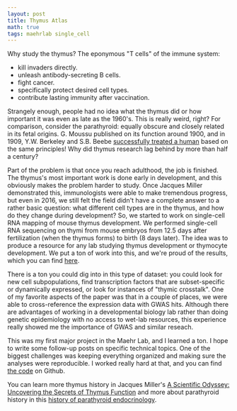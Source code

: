 ```yaml
---
layout: post
title: Thymus Atlas
math: true
tags: maehrlab single_cell
---
```


Why study the thymus? The eponymous "T cells" of the immune system:

- kill invaders directly.
- unleash antibody-secreting B cells.
- fight cancer.
- specifically protect desired cell types.
-  contribute lasting immunity after vaccination. 

Strangely enough, people had no idea what the thymus did or how important it was even as late as the 1960's. This is really weird, right? For comparison, consider the parathyroid: equally obscure and closely related in its fetal origins. G. Moussu published on its function around 1900, and in 1909, Y.W. Berkeley and S.B. Beebe [successfully treated a human](https://www.ncbi.nlm.nih.gov/pmc/articles/PMC2099352/pdf/jmedres00083-0036.pdf) based on the same principles! Why did thymus research lag behind by more than half a century?

Part of the problem is that once you reach adulthood, the job is finished. The thymus's most important work is done early in development, and this obviously makes the problem harder to study. Once Jacques Miller demonstrated this, immunologists were able to make tremendous progress, but even in 2016, we still felt the field didn't have a complete answer to a rather basic question: what different cell types are in the thymus, and how do they change during development? So, we started to work on single-cell RNA mapping of mouse thymus development. We performed single-cell RNA sequencing on thymi from mouse embryos from 12.5 days after fertilization (when the thymus forms) to birth (8 days later). The idea was to produce a resource for any lab studying thymus development or thymocyte development. We put a ton of work into this, and we're proud of the results, which you can find [here](https://www.ncbi.nlm.nih.gov/pubmed/29884461).

There is a ton you could dig into in this type of dataset: you could look for new cell subpopulations, find transcription factors that are subset-specific or dynamically expressed, or look for instances of "thymic crosstalk". One of my favorite aspects of the paper was that in a couple of places, we were able to cross-reference the expression data with GWAS hits. Although there are advantages of working in a developmental biology lab rather than doing genetic epidemiology with no access to wet-lab resources, this experience really showed me the importance of GWAS and similar reseach. 

This was my first major project in the Maehr Lab, and I learned a ton. I hope to write some follow-up posts on specific technical topics. One of the biggest challenges was keeping everything organized and making sure the analyses were reproducible. I worked really hard at that, and you can find [the code](http://github.com/maehrlab) on Github. 


You can learn more thymus history in Jacques Miller's [A Scientific Odyssey: Uncovering
the Secrets of Thymus Function](https://www.cell.com/cell/pdf/S0092-8674(19)30911-0.pdf) and more about parathyroid history in this [history of parathyroid endocrinology](https://www.ncbi.nlm.nih.gov/pmc/articles/PMC3683213/#ref3).


